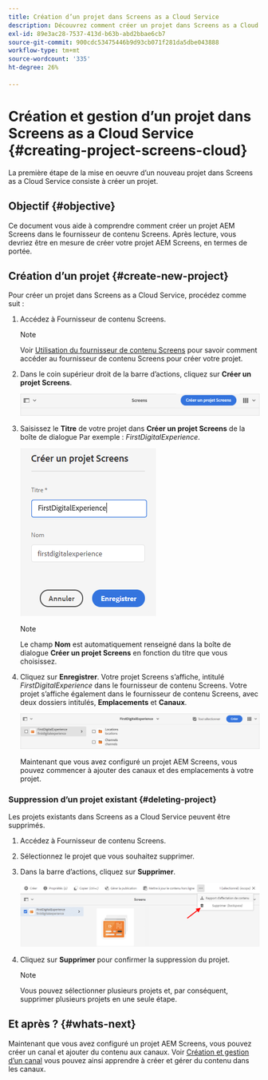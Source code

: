 ```yaml
---
title: Création d’un projet dans Screens as a Cloud Service
description: Découvrez comment créer un projet dans Screens as a Cloud Service.
exl-id: 89e3ac28-7537-413d-b63b-abd2bbae6cb7
source-git-commit: 900cdc53475446b9d93cb071f281da5dbe043888
workflow-type: tm+mt
source-wordcount: '335'
ht-degree: 26%

---
```


# Création et gestion d’un projet dans Screens as a Cloud Service {#creating-project-screens-cloud}

La première étape de la mise en oeuvre d’un nouveau projet dans Screens as a Cloud Service consiste à créer un projet.

## Objectif {#objective}

Ce document vous aide à comprendre comment créer un projet AEM Screens dans le fournisseur de contenu Screens. Après lecture, vous devriez être en mesure de créer votre projet AEM Screens, en termes de portée.

## Création d’un projet {#create-new-project}

Pour créer un projet dans Screens as a Cloud Service, procédez comme suit :

1. Accédez à Fournisseur de contenu Screens.

   >[!NOTE]
   >Voir [Utilisation du fournisseur de contenu Screens](https://experienceleague.adobe.com/docs/experience-manager-cloud-service/content/screens-as-cloud-service/configure-screens-cloud/using-screens-content-provider.html?lang=en) pour savoir comment accéder au fournisseur de contenu Screens pour créer votre projet.

1. Dans le coin supérieur droit de la barre d’actions, cliquez sur **Créer un projet Screens**.

   ![create-screens-project1](/help/screens-cloud/assets/create-content/create-screens-project1.png)

1. Saisissez le **Titre** de votre projet dans **Créer un projet Screens** de la boîte de dialogue Par exemple : *FirstDigitalExperience*.

   ![create-screens-project2](/help/screens-cloud/assets/create-content/create-screens-project2.png)

   >[!NOTE]
   >Le champ **Nom** est automatiquement renseigné dans la boîte de dialogue **Créer un projet Screens** en fonction du titre que vous choisissez.

1. Cliquez sur **Enregistrer**. Votre projet Screens s’affiche, intitulé *FirstDigitalExperience* dans le fournisseur de contenu Screens. Votre projet s’affiche également dans le fournisseur de contenu Screens, avec deux dossiers intitulés, **Emplacements** et **Canaux**.

   ![create-screens-project3](/help/screens-cloud/assets/create-content/create-screens-project3.png)

   Maintenant que vous avez configuré un projet AEM Screens, vous pouvez commencer à ajouter des canaux et des emplacements à votre projet.

### Suppression d’un projet existant {#deleting-project}

Les projets existants dans Screens as a Cloud Service peuvent être supprimés.

1. Accédez à Fournisseur de contenu Screens.
1. Sélectionnez le projet que vous souhaitez supprimer.
1. Dans la barre d’actions, cliquez sur **Supprimer**.

   ![create-project5](/help/screens-cloud/assets/create-content/create-project5.png)

1. Cliquez sur **Supprimer** pour confirmer la suppression du projet.

   >[!NOTE]
   >Vous pouvez sélectionner plusieurs projets et, par conséquent, supprimer plusieurs projets en une seule étape.

## Et après ? {#whats-next}

Maintenant que vous avez configuré un projet AEM Screens, vous pouvez créer un canal et ajouter du contenu aux canaux. Voir [Création et gestion d’un canal](creating-channels-screens-cloud.md) vous pouvez ainsi apprendre à créer et gérer du contenu dans les canaux.
